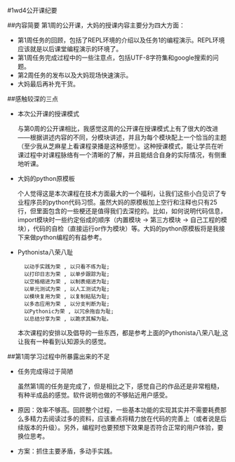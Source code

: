 #1wd4公开课纪要

##内容简要
 第1周的公开课，大妈的授课内容主要分为四大方面：

+ 第1周任务的回顾，包括了REPL环境的介绍以及任务1的编程演示。REPL环境应该就是以后课堂编程演示的环境了。
+ 第1周任务完成过程中的一些注意点，包括UTF-8字符集和google搜索的问题。
+ 第2周任务的发布以及大妈现场快速演示。
+ 大妈最后再补充干货。

##感触较深的三点

+ 本次公开课的授课模式

    与第0周的公开课相比，我感觉这周的公开课在授课模式上有了很大的改进——根据讲述内容的不同，分模块讲述，并且为每个模块配上一个恰当的主题（至少我从芝麻星上看课程录播是这种感觉）。这种授课模式，能让学员在听课过程中对课程脉络有一个清晰的了解，并且能结合自身的实际情况，有侧重地听课。

+ 大妈的python原模板

    个人觉得这是本次课程在技术方面最大的一个福利，让我们这些小白见识了专业程序员的python代码习惯。虽然大妈的原模板加上空行和注释也只有25行，但里面包含的一些梗还是值得我们去深挖的。比如，如何说明代码信息，import模块时一些约定俗成的顺序（内置模块 -> 第三方模块 -> 自己工程的模块），代码的自检（直接运行or作为模块）等。大妈的python原模板将是我接下来做python编程的有益参考。

+ Pythonista八荣八耻

        以动手实践为荣 , 以只看不练为耻;
        以打印日志为荣 , 以单步跟踪为耻;
        以空格缩进为荣 , 以制表缩进为耻;
        以单元测试为荣 , 以人工测试为耻;
        以模块复用为荣 , 以复制粘贴为耻;
        以多态应用为荣 , 以分支判断为耻;
        以Pythonic为荣 , 以冗余拖沓为耻;
        以总结分享为荣 , 以跪求其解为耻。

    本次课程的安排以及倡导的一些东西，都是参考上面的Pythonista八荣八耻,这让我有一种看到认知源头的感觉。

##第1周学习过程中所暴露出来的不足

+ 任务完成得过于简陋

    虽然第1周的任务是完成了，但是相比之下，感觉自己的作品还是非常粗糙，有种半成品的感觉。软件说明也做的不够贴近用户感受。

 + 原因：效率不够高。回顾整个过程，一些基本功能的实现其实并不需要耗费那么多精力去阅读过多的资料，应该重点将精力放在代码的完善上（或者说是后续版本的升级）。另外，编程时也要预想下效果是否符合正常的用户体验，要换位思考。
 + 方案：抓住主要矛盾，多动手实践。


